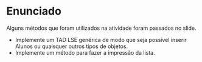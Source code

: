 # Enunciado

Alguns métodos que foram utilizados na atividade foram passados no slide.

* Implemente um TAD LSE genérica de modo que seja possível inserir Alunos ou quaisquer outros tipos de objetos.
* Implemente um método para fazer a impressão da lista.